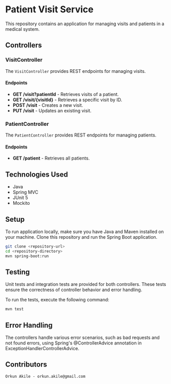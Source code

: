# Patient Visit Service

This repository contains an application for managing visits and patients in a medical system.

## Controllers

### VisitController

The `VisitController` provides REST endpoints for managing visits.

#### Endpoints

- **GET /visit?patientId** - Retrieves visits of a patient.
- **GET /visit/{visitId}** - Retrieves a specific visit by ID.
- **POST /visit** - Creates a new visit.
- **PUT /visit** - Updates an existing visit.

### PatientController

The `PatientController` provides REST endpoints for managing patients.

#### Endpoints

- **GET /patient** - Retrieves all patients.

## Technologies Used

- Java
- Spring MVC
- JUnit 5
- Mockito

## Setup

To run application locally, make sure you have Java and Maven installed on your machine. Clone this repository and run the Spring Boot application.

```bash
git clone <repository-url>
cd <repository-directory>
mvn spring-boot:run
```

## Testing

Unit tests and integration tests are provided for both controllers. These tests ensure the correctness of controller behavior and error handling.

To run the tests, execute the following command:

```bash
mvn test
```

## Error Handling

The controllers handle various error scenarios, such as bad requests and not found errors, using Spring's @ControllerAdvice annotation in ExceptionHandlerControllerAdvice.


## Contributors

    Orkun Akile - orkun.akile@gmail.com